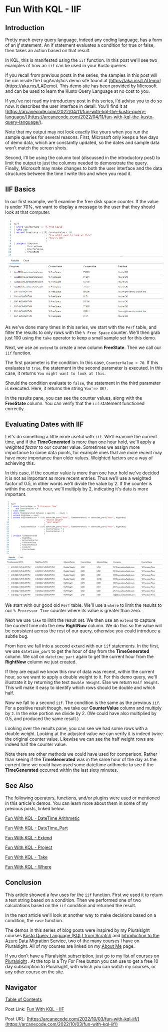 # Fun With KQL - IIF

## Introduction

Pretty much every query language, indeed any coding language, has a form of an _if_ statement. An if statement evaluates a condition for true or false, then takes an action based on that result.

In KQL, this is manifested using the `iif` function. In this post we'll see two examples of how an `iif` can be used in your Kusto queries.

If you recall from previous posts in the series, the samples in this post will be run inside the LogAnalytics demo site found at [https://aka.ms/LADemo](https://aka.ms/LADemo). This demo site has been provided by Microsoft and can be used to learn the Kusto Query Language at no cost to you.

If you've not read my introductory post in this series, I'd advise you to do so now. It describes the user interface in detail. You'll find it at [https://arcanecode.com/2022/04/11/fun-with-kql-the-kusto-query-language/](https://arcanecode.com/2022/04/11/fun-with-kql-the-kusto-query-language/).

Note that my output may not look exactly like yours when you run the sample queries for several reasons. First, Microsoft only keeps a few days of demo data, which are constantly updated, so the dates and sample data won't match the screen shots.

Second, I'll be using the column tool (discussed in the introductory post) to limit the output to just the columns needed to demonstrate the query. Finally, Microsoft may make changes to both the user interface and the data structures between the time I write this and when you read it.

## IIF Basics

In our first example, we'll examine the free disk space counter. If the value is under 70%, we want to display a message to the user that they should look at that computer.

![IIF Basics](026.01_IIF_Basics.png)

As we've done many times in this series, we start with the `Perf` table, and filter the results to only rows with the `% Free Space` counter. We'll then grab just 100 using the `take` operator to keep a small sample set for this demo.

Next, we use an `extend` to create a new column **FreeState**. Then we call our `iif` function.

The first parameter is the condition. In this case, `CounterValue < 70`. If this evaluates to `true`, the statement in the second parameter is executed. In this case, it returns `You might want to look at this`.

Should the condition evaluate to `false`, the statement in the third parameter is executed. Here, it returns the string `You're OK!`.

In the results pane, you can see the counter values, along with the **FreeState** column. You can verify that the `iif` statement functioned correctly.

## Evaluating Dates with IIF

Let's do something a little more useful with `iif`. We'll examine the current time, and if the **TimeGenerated** is more than one hour hold, we'll apply a _weighted factor_ to our counter value. Sometimes we assign more importance to some data points, for example ones that are more recent may have more importance than older values. Weighted factors are a way of achieving this.

In this case, if the counter value is more than one hour hold we've decided it is not as important as more recent entries. Thus we'll use a weighted factor of 0.5, in other words we'll divide the value by 2. If the counter is within the current hour, we'll multiply by 2, indicating it's data is more important.

![IIF with Dates](026.02_IIF_To_Create_A_Column.png)

We start with our good old `Perf` table. We'll use a `where` to limit the results to our `% Processor Time` counter where its value is greater than zero.

Next we use `take` to limit the result set. We then use an `extend` to capture the current time into the new **RightNow** column. We do this so the value will be consistent across the rest of our query, otherwise you could introduce a subtle bug.

From here we fall into a second `extend` with our `iif` statements. In the first, we use `datetime_part` to get the hour of day from the **TimeGenerated** column. We call on `datetime_part` again to get the current hour from the **RightNow** column we just created.

If they are equal we know this row of data was recent, within the current hour, so we want to apply a double weight to it. For this demo query, we'll illustrate it by returning the text `Double Weight`. Else we return `Half Weight`. This will make it easy to identify which rows should be double and which half.

Now we fall to a second `iif`. The condition is the same as the previous `iif`. For a positive result though, we take our **CounterValue** column and multiply by `2`. In the else portion we divide by 2. (We could have also multiplied by 0.5, and produced the same result.)

Looking over the results pane, you can see we had some rows with a double weight. Looking at the adjusted value we can verify it is indeed twice the original counter value. Likewise we can see the half weight rows are indeed half the counter value.

Note there are other methods we could have used for comparison. Rather than seeing if the **TimeGenerated** was in the same hour of the day as the current time we could have used some date/time arithmetic to see if the **TimeGenerated** occurred within the last sixty minutes.

## See Also

The following operators, functions, and/or plugins were used or mentioned in this article's demos. You can learn more about them in some of my previous posts, linked below.

[Fun With KQL - DateTime Arithmetic](https://arcanecode.com/2022/08/08/fun-with-kql-datetime-arithmetic/)

[Fun With KQL - DateTime_Part]()

[Fun With KQL - Extend](https://arcanecode.com/2022/05/23/fun-with-kql-extend/)

[Fun With KQL - Project](https://arcanecode.com/2022/05/30/fun-with-kql-project/)

[Fun With KQL - Take](https://arcanecode.com/2022/05/02/fun-with-kql-take/)

[Fun With KQL - Where](https://arcanecode.com/2022/04/25/fun-with-kql-where/)

## Conclusion

This article showed a few uses for the `iif` function. First we used it to return a text string based on a condition. Then we performed one of two calculations based on the `iif` condition and returned the result.

In the next article we'll look at another way to make decisions based on a condition, the `case` function.

The demos in this series of blog posts were inspired by my Pluralsight courses [Kusto Query Language (KQL) from Scratch](https://pluralsight.pxf.io/MXDo5o) and [Introduction to the Azure Data Migration Service](https://pluralsight.pxf.io/2rQXjQ), two of the many courses I have on Pluralsight. All of my courses are linked on my [About Me](https://arcanecode.com/info/) page.

If you don't have a Pluralsight subscription, just go to [my list of courses on Pluralsight](https://pluralsight.pxf.io/kjz6jn) . At the top is a Try For Free button you can use to get a free 10 day subscription to Pluralsight, with which you can watch my courses, or any other course on the site.

## Navigator
[Table of Contents](../Table%20of%20Contents.md)

Post Link: [Fun With KQL - IIF](https://arcanecode.com/2022/10/03/fun-with-kql-iif/)

Post URL: [https://arcanecode.com/2022/10/03/fun-with-kql-iif/](https://arcanecode.com/2022/10/03/fun-with-kql-iif/)
